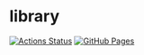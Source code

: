 # library

[![Actions Status](https://github.com/imsuck/library/actions/workflows/verify.yml/badge.svg)](https://github.com/imsuck/library/actions)
[![GitHub Pages](https://img.shields.io/static/v1?label=GitHub+Pages&message=+&color=brightgreen&logo=github)](https://imsuck.github.io/library)
